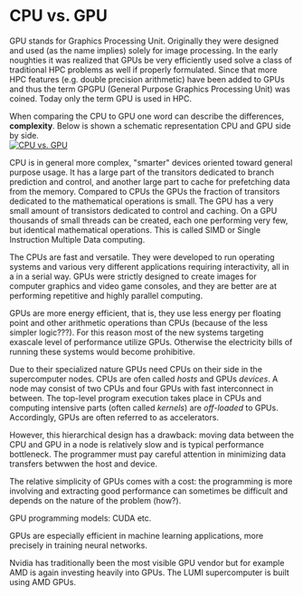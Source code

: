 # CPU vs. GPU

GPU stands for Graphics Processing Unit. Originally they were designed and used (as the name implies) solely for image processing. In the early noughties it was realized that GPUs be very efficiently used solve a class of traditional HPC problems as well if properly formulated.  Since that more HPC features (e.g. double precision arithmetic) have been added to GPUs and thus the term GPGPU (General Purpose Graphics Processing Unit) was coined. Today only the term GPU is used in HPC. 

When comparing the CPU to GPU one word can describe the differences, **complexity**. Below is shown a schematic representation CPU and GPU side by side.  
[![CPU vs. GPU](https://docs.nvidia.com/cuda/cuda-c-programming-guide/graphics/gpu-devotes-more-transistors-to-data-processing.png)](https://docs.nvidia.com/cuda/cuda-c-programming-guide/graphics/gpu-devotes-more-transistors-to-data-processing.png)

CPU is in general more complex, "smarter" devices oriented toward general purpose usage. It has a large part of the transitors dedicated to branch prediction and control,  and another large part to cache for prefetching data from the memory. Compared to CPUs the GPUs the fraction of transitors dedicated to the mathematical operations is small. The GPU has a very small amount of transistors dedicated to control and caching.  On a GPU thousands of small threads can be created, each one performing very few, but identical mathematical operations. This is called SIMD or Single Instruction Multiple Data computing.

The CPUs are fast and versatile. They were developed to run operating systems and various very different applications requiring interactivity, all in a  in a serial way.  GPUs were strictly  designed to create images for computer graphics and video game consoles, and they are better are at performing repetitive and highly parallel computing. 

GPUs are more energy efficient, that is, they use less energy per floating point and other arithmetic operations than CPUs (because of the less simpler logic???). For this reason most of the new systems targeting exascale level of performance utilize GPUs. Otherwise the electricity bills of running these systems would become prohibitive.

Due to their specialized nature GPUs need CPUs on their side in the supercomputer nodes. CPUs are ofen called *hosts* and GPUs *devices*. A node may consist of two CPUs and four GPUs with fast interconnect in between. The top-level program execution takes place in CPUs and computing intensive parts (often called *kernels*) are *off-loaded* to GPUs. Accordingly, GPUs are often referred to as accelerators.

However, this hierarchical design has a drawback: moving data between the CPU and GPU in a node is relatively slow and is typical performance bottleneck. The programmer must pay careful attention in minimizing data transfers betwwen the host and device.

The relative simplicity of GPUs comes with a cost: the programming is more involving and extracting good performance can sometimes be difficult and depends on the nature of the problem (how?).

GPU programming models: CUDA etc.

GPUs are especially efficient in machine learning applications, more precisely in training neural networks.

Nvidia has traditionally been the most visible GPU vendor but for example AMD is again investing heavily into GPUs. The LUMI supercomputer is built using AMD GPUs. 
